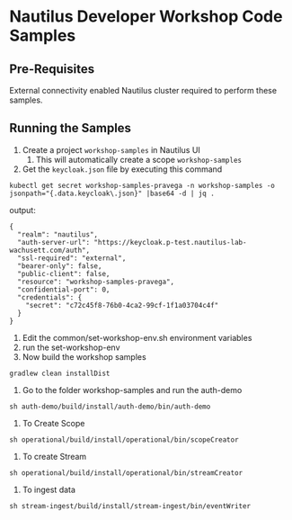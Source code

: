 # Nautilus Developer Workshop Code Samples

## Pre-Requisites
External connectivity enabled Nautilus cluster required to perform these samples.

## Running the Samples
1. Create a project `workshop-samples` in Nautilus UI
    1. This will automatically create a scope `workshop-samples`
1. Get the `keycloak.json` file by executing this command
```
kubectl get secret workshop-samples-pravega -n workshop-samples -o jsonpath="{.data.keycloak\.json}" |base64 -d | jq .
```
  output:
```
{
  "realm": "nautilus",
  "auth-server-url": "https://keycloak.p-test.nautilus-lab-wachusett.com/auth",
  "ssl-required": "external",
  "bearer-only": false,
  "public-client": false,
  "resource": "workshop-samples-pravega",
  "confidential-port": 0,
  "credentials": {
    "secret": "c72c45f8-76b0-4ca2-99cf-1f1a03704c4f"
  }
}
```
1. Edit the common/set-workshop-env.sh environment variables
1. run the set-workshop-env
1. Now build the workshop samples
```
gradlew clean installDist
```
  1. Go to the folder workshop-samples and run the auth-demo
```
sh auth-demo/build/install/auth-demo/bin/auth-demo
```
  1. To Create Scope
```
sh operational/build/install/operational/bin/scopeCreator
```
  1. To create Stream
```
sh operational/build/install/operational/bin/streamCreator
```
  1. To ingest data
```
sh stream-ingest/build/install/stream-ingest/bin/eventWriter
```
